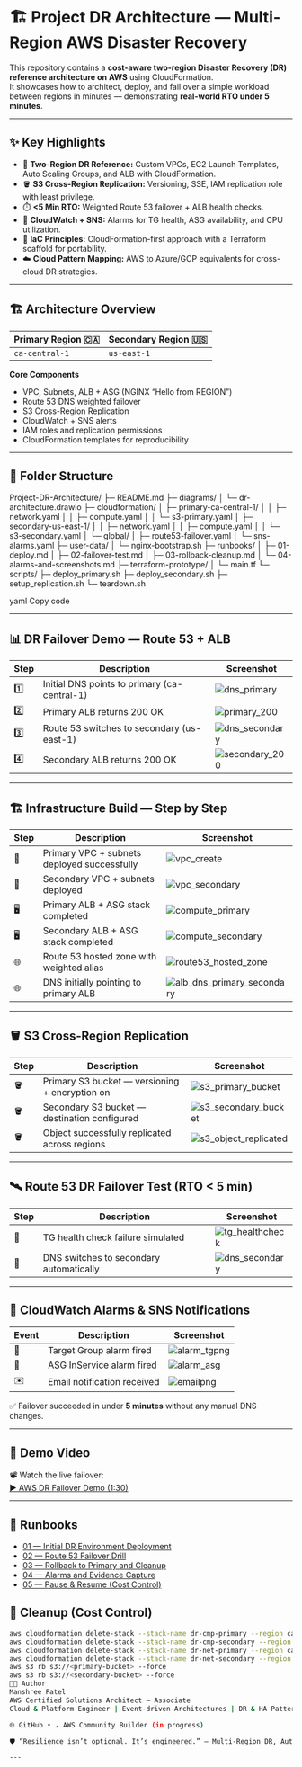 # 🏗️ Project DR Architecture — Multi-Region AWS Disaster Recovery

This repository contains a **cost-aware two-region Disaster Recovery (DR) reference architecture on AWS** using CloudFormation.  
It showcases how to architect, deploy, and fail over a simple workload between regions in minutes — demonstrating **real-world RTO under 5 minutes**.

---

## ✨ Key Highlights

- 🧭 **Two-Region DR Reference:** Custom VPCs, EC2 Launch Templates, Auto Scaling Groups, and ALB with CloudFormation.
- 🪣 **S3 Cross-Region Replication:** Versioning, SSE, IAM replication role with least privilege.
- ⏱️ **<5 Min RTO:** Weighted Route 53 failover + ALB health checks.
- 📡 **CloudWatch + SNS:** Alarms for TG health, ASG availability, and CPU utilization.
- 🧠 **IaC Principles:** CloudFormation-first approach with a Terraform scaffold for portability.
- ☁️ **Cloud Pattern Mapping:** AWS to Azure/GCP equivalents for cross-cloud DR strategies.

---

## 🏗️ Architecture Overview

| Primary Region 🇨🇦 | Secondary Region 🇺🇸 |
|--------------------|-----------------------|
| `ca-central-1`     | `us-east-1`          |

**Core Components**  
- VPC, Subnets, ALB + ASG (NGINX “Hello from REGION”)  
- Route 53 DNS weighted failover  
- S3 Cross-Region Replication  
- CloudWatch + SNS alerts  
- IAM roles and replication permissions  
- CloudFormation templates for reproducibility  

---

## 📂 Folder Structure

Project-DR-Architecture/
├─ README.md
├─ diagrams/
│ └─ dr-architecture.drawio
├─ cloudformation/
│ ├─ primary-ca-central-1/
│ │ ├─ network.yaml
│ │ ├─ compute.yaml
│ │ └─ s3-primary.yaml
│ ├─ secondary-us-east-1/
│ │ ├─ network.yaml
│ │ ├─ compute.yaml
│ │ └─ s3-secondary.yaml
│ └─ global/
│ ├─ route53-failover.yaml
│ └─ sns-alarms.yaml
├─ user-data/
│ └─ nginx-bootstrap.sh
├─ runbooks/
│ ├─ 01-deploy.md
│ ├─ 02-failover-test.md
│ ├─ 03-rollback-cleanup.md
│ └─ 04-alarms-and-screenshots.md
├─ terraform-prototype/
│ └─ main.tf
└─ scripts/
├─ deploy_primary.sh
├─ deploy_secondary.sh
├─ setup_replication.sh
└─ teardown.sh

yaml
Copy code

---

## 📊 DR Failover Demo — Route 53 + ALB

| Step | Description                                | Screenshot |
|------|--------------------------------------------|------------|
| 1️⃣ | Initial DNS points to primary (ca-central-1) | ![dns_primary](docs/dns_primary.png) |
| 2️⃣ | Primary ALB returns 200 OK                  | ![primary_200](docs/primary_200.png) |
| 3️⃣ | Route 53 switches to secondary (us-east-1)  | ![dns_secondary](docs/dns_secondary.png) |
| 4️⃣ | Secondary ALB returns 200 OK               | ![secondary_200](docs/secondary_200.png) |

---

## 🏗️ Infrastructure Build — Step by Step

| Step | Description                                   | Screenshot |
|------|-----------------------------------------------|------------|
| 🧱 | Primary VPC + subnets deployed successfully   | ![vpc_create](docs/vpc_create.png) |
| 🧱 | Secondary VPC + subnets deployed              | ![vpc_secondary](docs/vpc_secondary.png) |
| 🖥️ | Primary ALB + ASG stack completed             | ![compute_primary](docs/compute_primary.png) |
| 🖥️ | Secondary ALB + ASG stack completed           | ![compute_secondary](docs/compute_secondary.png) |
| 🌐 | Route 53 hosted zone with weighted alias      | ![route53_hosted_zone](docs/route53_hosted_zone.png) |
| 🌐 | DNS initially pointing to primary ALB | ![alb_dns_primary_secondary](docs/alb_dns_primary_secondary.png) |


---

## 🪣 S3 Cross-Region Replication

| Step | Description                                     | Screenshot |
|------|-------------------------------------------------|------------|
| 🪣 | Primary S3 bucket — versioning + encryption on  | ![s3_primary_bucket](docs/s3-primary_bucket.png) |
| 🪣 | Secondary S3 bucket — destination configured   | ![s3_secondary_bucket](docs/s3-secondary_bucket.png) |
| 🪣 | Object successfully replicated across regions | ![s3_object_replicated](docs/s3_object_replicated.png) |

---

## 🛰️ Route 53 DR Failover Test (RTO < 5 min)

| Step | Description                                    | Screenshot |
|------|-----------------------------------------------|------------|
| 🛑 | TG health check failure simulated               | ![tg_healthcheck](docs/tg_healthcheck.png) |
| 🔁 | DNS switches to secondary automatically        | ![dns_secondary](docs/dns_secondary.png) |

---

## 📡 CloudWatch Alarms & SNS Notifications

| Event | Description                        | Screenshot |
|-------|------------------------------------|------------|
| 🚨 | Target Group alarm fired             | ![alarm_tgpng](docs/alarm_tgpng.png) |
| 🚨 | ASG InService alarm fired            | ![alarm_asg](docs/alarm_asg.png) |
| ✉️ | Email notification received         | ![emailpng](docs/email.png)|

✅ Failover succeeded in under **5 minutes** without any manual DNS changes.

---

## 🎥 Demo Video

📽️ Watch the live failover:  
[▶️ AWS DR Failover Demo (1:30)](https://github.com/Manshree-cloud/Project-DR-Architecture/raw/main/docs/aws-dr-failover-demo.mp4)

---

## 📘 Runbooks

- [01 — Initial DR Environment Deployment](runbooks/01-deploy.md)
- [02 — Route 53 Failover Drill](runbooks/02-failover-test.md)
- [03 — Rollback to Primary and Cleanup](runbooks/03-rollback-cleanup.md)
- [04 — Alarms and Evidence Capture](runbooks/04-alarms-and-screenshots.md)
- [05 — Pause & Resume (Cost Control)](runbooks/05-pause-resume-cost.md)



## 🧹 Cleanup (Cost Control)

```bash
aws cloudformation delete-stack --stack-name dr-cmp-primary --region ca-central-1
aws cloudformation delete-stack --stack-name dr-cmp-secondary --region us-east-1
aws cloudformation delete-stack --stack-name dr-net-primary --region ca-central-1
aws cloudformation delete-stack --stack-name dr-net-secondary --region us-east-1
aws s3 rb s3://<primary-bucket> --force
aws s3 rb s3://<secondary-bucket> --force
👩‍💻 Author
Manshree Patel
AWS Certified Solutions Architect – Associate
Cloud & Platform Engineer | Event-driven Architectures | DR & HA Patterns

🌐 GitHub • ☁️ AWS Community Builder (in progress)

🛡️ “Resilience isn’t optional. It’s engineered.” — Multi-Region DR, Automated.

---

